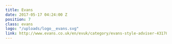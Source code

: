 ```yaml
---
title: Evans
date: 2017-05-17 04:24:00 Z
position: 7
class: evans
logo: "/uploads/logo__evans.svg"
link: http://www.evans.co.uk/en/evuk/category/evans-style-adviser-4317830/home?geoip=noredirect
---
```

